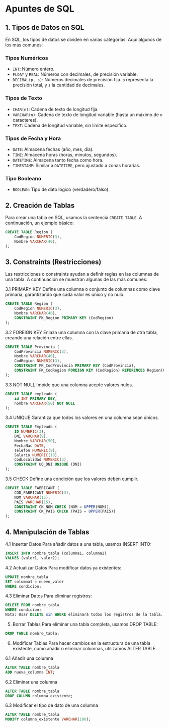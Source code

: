 # Apuntes de SQL

## 1. Tipos de Datos en SQL

En SQL, los tipos de datos se dividen en varias categorías. Aquí algunos de los más comunes:

### Tipos Numéricos
- `INT`: Número entero.
- `FLOAT` y `REAL`: Números con decimales, de precisión variable.
- `DECIMAL(p, s)`: Números decimales de precisión fija. `p` representa la precisión total, y `s` la cantidad de decimales.

### Tipos de Texto
- `CHAR(n)`: Cadena de texto de longitud fija.
- `VARCHAR(n)`: Cadena de texto de longitud variable (hasta un máximo de `n` caracteres).
- `TEXT`: Cadena de longitud variable, sin límite específico.

### Tipos de Fecha y Hora
- `DATE`: Almacena fechas (año, mes, día).
- `TIME`: Almacena horas (horas, minutos, segundos).
- `DATETIME`: Almacena tanto fecha como hora.
- `TIMESTAMP`: Similar a `DATETIME`, pero ajustado a zonas horarias.

### Tipo Booleano
- `BOOLEAN`: Tipo de dato lógico (verdadero/falso).

## 2. Creación de Tablas

Para crear una tabla en SQL, usamos la sentencia `CREATE TABLE`. A continuación, un ejemplo básico:

```sql
CREATE TABLE Region (
	CodRegion NUMERIC(3),
	Nombre VARCHAR(40),
);
```
## 3. Constraints (Restricciones)
Las restricciones o constraints ayudan a definir reglas en las columnas de una tabla. A continuación se muestran algunas de las más comunes:

3.1 PRIMARY KEY
Define una columna o conjunto de columnas como clave primaria, garantizando que cada valor es único y no nulo.

```sql
CREATE TABLE Region (
	CodRegion NUMERIC(3),
	Nombre VARCHAR(40),
	CONSTRAINT PK_Region PRIMARY KEY (CodRegion)
);
```
3.2 FOREIGN KEY
Enlaza una columna con la clave primaria de otra tabla, creando una relación entre ellas.

```sql
CREATE TABLE Provincia (
	CodProvincia NUMERIC(3),
	Nombre VARCHAR(40),
    CodRegion NUMERIC(3),
	CONSTRAINT PK_CodProvincia PRIMARY KEY (CodProvincia),
    CONSTRAINT FK_CodRegion FOREIGN KEY (CodRegion) REFERENCES Region(CodRegion)
);
```
3.3 NOT NULL
Impide que una columna acepte valores nulos.

```sql
CREATE TABLE empleado (
    id INT PRIMARY KEY,
    nombre VARCHAR(50) NOT NULL
);
```
3.4 UNIQUE
Garantiza que todos los valores en una columna sean únicos.

```sql
CREATE TABLE Empleado (
	ID NUMERIC(3),
	DNI VARCHAR(9),
    Nombre VARCHAR(50),
    FechaNac DATE,
    Telefon NUMERIC(9),
    Salario NUMERIC(10),
    CodLocalidad NUMERIC(3),
    CONSTRAINT UQ_DNI UNIQUE (DNI)
);
```
3.5 CHECK
Define una condición que los valores deben cumplir.

```sql
CREATE TABLE FABRICANT (
	COD_FABRICANT NUMERIC(3),
	NOM VARCHAR(15),
    PAIS VARCHAR(15),
    CONSTRAINT CK_NOM CHECK (NOM = UPPER(NOM)),
    CONSTRAINT CK_PAIS CHECK (PAIS = UPPER(PAIS))
);
```
## 4. Manipulación de Tablas
4.1 Insertar Datos
Para añadir datos a una tabla, usamos INSERT INTO:

```sql
INSERT INTO nombre_tabla (columna1, columna2)
VALUES (valor1, valor2);
```
4.2 Actualizar Datos
Para modificar datos ya existentes:

```sql
UPDATE nombre_tabla
SET columna1 = nuevo_valor
WHERE condicion;
```
4.3 Eliminar Datos
Para eliminar registros:

```sql
DELETE FROM nombre_tabla
WHERE condicion;
Nota: Usar DELETE sin WHERE eliminará todos los registros de la tabla.
```

5. Borrar Tablas
Para eliminar una tabla completa, usamos DROP TABLE:

```sql
DROP TABLE nombre_tabla;
```
6. Modificar Tablas
Para hacer cambios en la estructura de una tabla existente, como añadir o eliminar columnas, utilizamos ALTER TABLE.

6.1 Añadir una columna
```sql
ALTER TABLE nombre_tabla
ADD nueva_columna INT;
```
6.2 Eliminar una columna
```sql
ALTER TABLE nombre_tabla
DROP COLUMN columna_existente;
```
6.3 Modificar el tipo de dato de una columna
```sql
ALTER TABLE nombre_tabla
MODIFY columna_existente VARCHAR(100);
```
